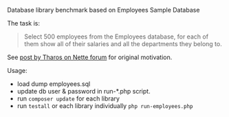 Database library benchmark based on Employees Sample Database

The task is:
> Select 500 employees from the Employees database, for each of them show all of their salaries and all the departments they belong to.

See [post by Tharos on Nette forum](http://forum.nette.org/cs/viewtopic.php?pid=106521#p106521) for original motivation.

Usage:
- load dump employees.sql
- update db user & password in run-*.php script.
- run `composer update` for each library
- run `testall` or each library individually `php run-employees.php`
